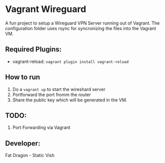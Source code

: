 # Vagrant Wireguard

A fun project to setup a Wireguard VPN Server running out of Vagrant.  The configuration folder uses rsync for syncronizing the files into the Vagrant VM.

## Required Plugins:
- vagrant-reload: `vagrant plugin install vagrant-reload`


## How to run
1. Do a `vagrant up` to start the wireshard server
2. Portforward the port fromm the router
3. Share the public key which will be generated in the VM.

## TODO:
1. Port Forwarding via Vagrant

## Developer:
Fat Dragon - Static Vish


